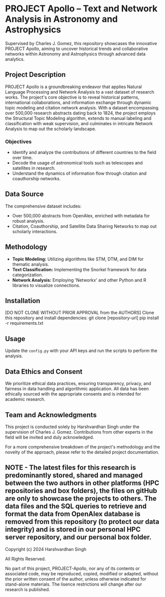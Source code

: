 # PROJECT Apollo – Text and Network Analysis in Astronomy and Astrophysics

Supervised by Charles J. Gomez, this repository showcases the innovative PROJECT Apollo, aiming to uncover historical trends and collaborative networks within Astronomy and Astrophysics through advanced data analytics.

## Project Description
PROJECT Apollo is a groundbreaking endeavor that applies Natural Language Processing and Network Analysis to a vast dataset of research works. The project's core objective is to reveal historical patterns, international collaborations, and information exchange through dynamic topic modeling and citation network analysis. With a dataset encompassing over 500,000 research abstracts dating back to 1824, the project employs the Structural Topic Modeling algorithm, extends to manual labeling and classification with weak supervision, and culminates in intricate Network Analysis to map out the scholarly landscape.

### Objectives
- Identify and analyze the contributions of different countries to the field over time.
- Decode the usage of astronomical tools such as telescopes and satellites in research.
- Understand the dynamics of information flow through citation and coauthorship networks.

## Data Source
The comprehensive dataset includes:
- Over 500,000 abstracts from OpenAlex, enriched with metadata for robust analysis.
- Citation, Coauthorship, and Satellite Data Sharing Networks to map out scholarly interactions.

## Methodology
- **Topic Modeling:** Utilizing algorithms like STM, DTM, and DIM for thematic analysis.
- **Text Classification:** Implementing the Snorkel framework for data categorization.
- **Network Analysis:** Employing 'Networkx' and other Python and R libraries to visualize connections.

## Installation
[DO NOT CLONE WITHOUT PRIOR APPROVAL from the AUTHORS]
Clone this repository and install dependencies:
git clone [repository-url]
pip install -r requirements.txt


## Usage
Update the `config.py` with your API keys and run the scripts to perform the analysis.

## Data Ethics and Consent
We prioritize ethical data practices, ensuring transparency, privacy, and fairness in data handling and algorithmic application. All data has been ethically sourced with the appropriate consents and is intended for academic research.

## Team and Acknowledgments
This project is conducted solely by Harshvardhan Singh under the supervision of Charles J. Gomez. Contributions from other experts in the field will be invited and duly acknowledged.

For a more comprehensive breakdown of the project's methodology and the novelty of the approach, please refer to the detailed project documentation.

## NOTE - The latest files for this research is predominantly stored, shared and managed between the two authors in other platforms (HPC repositories and box folders), the files on gitHub are only to showcase the projects to others. The data files and the SQL queries to retrieve and format the data from OpenAlex database is removed from this repository (to protect our data integrity) and is stored in our personal HPC server repository, and our personal box folder. 

Copyright (c) 2024 Harshvardhan Singh

All Rights Reserved.

No part of this project, PROJECT-Apollo, nor any of its contents or associated code, may be reproduced, copied, modified or adapted, without the prior written consent of the author, unless otherwise indicated for stand-alone materials. The lisence restrictions will change after our research is published.
